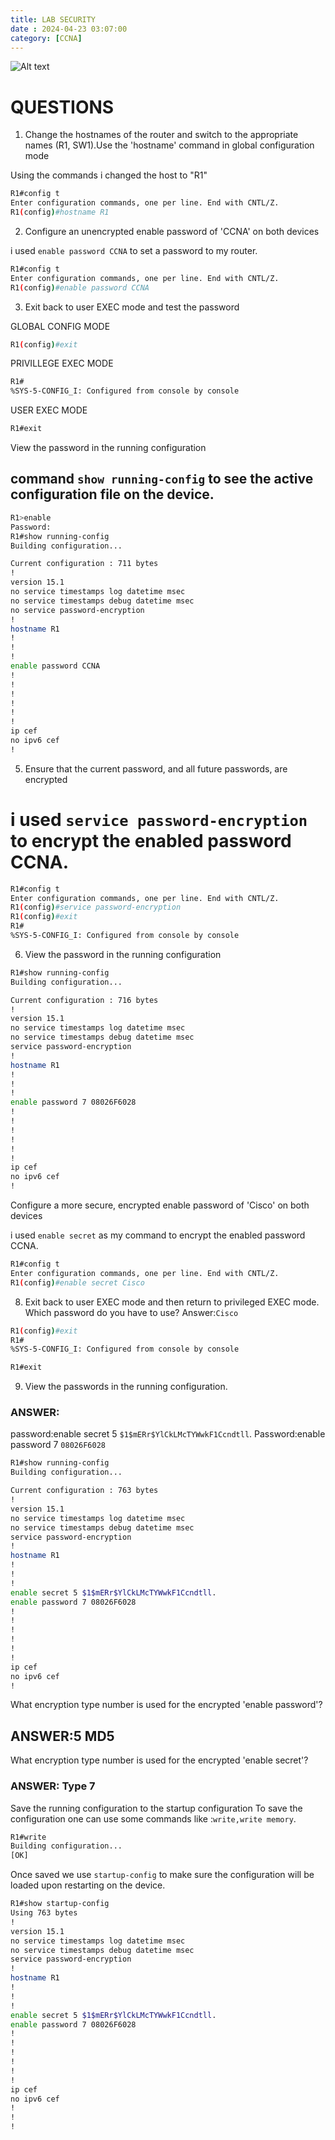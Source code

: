 ```yaml
---
title: LAB SECURITY
date : 2024-04-23 03:07:00
category: [CCNA]
---
```

![Alt text](/assets/img/kioptrix/topology.jpg)


# QUESTIONS
1. Change the hostnames of the router and switch to the appropriate names (R1, SW1).Use the 'hostname' command in global configuration mode

Using the commands i changed the host to "R1"

```bash 
R1#config t
Enter configuration commands, one per line. End with CNTL/Z.
R1(config)#hostname R1

```

2. Configure an unencrypted enable password of 'CCNA' on both devices

 i used `enable password CCNA` to set a password to my router.

```bash
R1#config t
Enter configuration commands, one per line. End with CNTL/Z.
R1(config)#enable password CCNA

```

3. Exit back to user EXEC mode and test the password

GLOBAL CONFIG MODE

```bash 
R1(config)#exit

```

PRIVILLEGE EXEC MODE
```bash
R1#
%SYS-5-CONFIG_I: Configured from console by console

```
USER EXEC MODE 
```bash
R1#exit

```
View the password in the running configuration

## command `show running-config` to see the active configuration file on the device.
```bash
R1>enable
Password: 
R1#show running-config
Building configuration...

Current configuration : 711 bytes
!
version 15.1
no service timestamps log datetime msec
no service timestamps debug datetime msec
no service password-encryption
!
hostname R1
!
!
!
enable password CCNA
!
!
!
!
!
!
ip cef
no ipv6 cef
!
```
5. Ensure that the current password, and all future passwords, are encrypted

# i used `service password-encryption` to encrypt the enabled password CCNA.
```bash
R1#config t
Enter configuration commands, one per line. End with CNTL/Z.
R1(config)#service password-encryption
R1(config)#exit
R1#
%SYS-5-CONFIG_I: Configured from console by console

```
6. View the password in the running configuration

```bash
R1#show running-config
Building configuration...

Current configuration : 716 bytes
!
version 15.1
no service timestamps log datetime msec
no service timestamps debug datetime msec
service password-encryption
!
hostname R1
!
!
!
enable password 7 08026F6028
!
!
!
!
!
!
ip cef
no ipv6 cef
!
```

 Configure a more secure, encrypted enable password of 'Cisco' on both devices

i used `enable secret` as my command to encrypt the enabled password CCNA.

```bash
R1#config t
Enter configuration commands, one per line. End with CNTL/Z.
R1(config)#enable secret Cisco
```


8. Exit back to user EXEC mode and then return to privileged EXEC mode.
Which password do you have to use? 
Answer:`Cisco` 

```bash
R1(config)#exit
R1#
%SYS-5-CONFIG_I: Configured from console by console

R1#exit

```

9. View the passwords in the running configuration.

### ANSWER:
password:enable secret 5 `$1$mERr$YlCkLMcTYWwkF1Ccndtll`.
Password:enable password 7 `08026F6028`

```bash
R1#show running-config
Building configuration...

Current configuration : 763 bytes
!
version 15.1
no service timestamps log datetime msec
no service timestamps debug datetime msec
service password-encryption
!
hostname R1
!
!
!
enable secret 5 $1$mERr$YlCkLMcTYWwkF1Ccndtll.
enable password 7 08026F6028
!
!
!
!
!
!
ip cef
no ipv6 cef
!
```


 What encryption type number is used for the encrypted 'enable password'?
## ANSWER:5 MD5
 What encryption type number is used for the encrypted 'enable secret'?
### ANSWER: Type 7

Save the running configuration to the startup configuration
To save the configuration one can use some commands like :`write,write memory`.
```bash
R1#write
Building configuration...
[OK]
```
Once saved  we use `startup-config` to make sure the configuration will be loaded upon restarting on the device.

```bash
R1#show startup-config
Using 763 bytes
!
version 15.1
no service timestamps log datetime msec
no service timestamps debug datetime msec
service password-encryption
!
hostname R1
!
!
!
enable secret 5 $1$mERr$YlCkLMcTYWwkF1Ccndtll.
enable password 7 08026F6028
!
!
!
!
!
!
ip cef
no ipv6 cef
!
!
!
``` 

